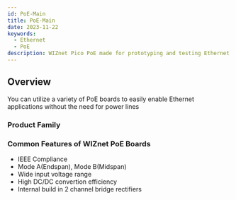 ```yaml
---
id: PoE-Main
title: PoE-Main
date: 2023-11-22
keywords:
  - Ethernet
  - PoE
description: WIZnet Pico PoE made for prototyping and testing Ethernet capabilities on Pico
---
```


## Overview

You can utilize a variety of PoE boards to easily enable Ethernet applications without the need for power lines


### Product Family

### Common Features of WIZnet PoE Boards

- IEEE Compliance
- Mode A(Endspan), Mode B(Midspan)
- Wide input voltage range
- High DC/DC convertion efficiency
- Internal build in 2 channel bridge rectifiers

